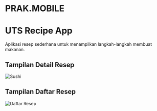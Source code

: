 # PRAK.MOBILE
# UTS Recipe App

Aplikasi resep sederhana untuk menampilkan langkah-langkah membuat makanan.

## Tampilan Detail Resep
![Sushi](Asset/Mobile(1).jpeg)

## Tampilan Daftar Resep
![Daftar Resep](Asset/Mobile(2).jpeg)
